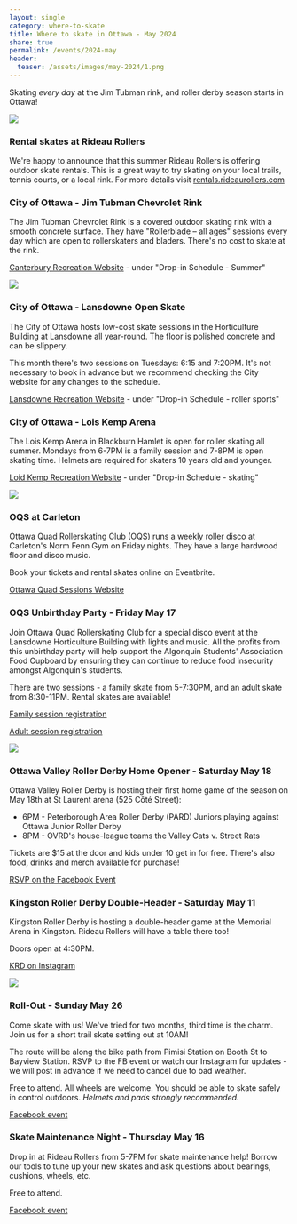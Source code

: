 ```yaml
---
layout: single
category: where-to-skate
title: Where to skate in Ottawa - May 2024 
share: true
permalink: /events/2024-may
header:
  teaser: /assets/images/may-2024/1.png
---
```


Skating _every day_ at the Jim Tubman rink, and roller derby season starts in Ottawa!

[![](/assets/images/may-2024/1.png)](/assets/images/may-2024/1.png)

### Rental skates at Rideau Rollers

We're happy to announce that this summer Rideau Rollers is offering outdoor skate rentals. This is a great way to try skating on your local trails, tennis courts, or a local rink. For more details visit [rentals.rideaurollers.com](https://rentals.rideaurollers.com) 

### City of Ottawa - Jim Tubman Chevrolet Rink 

The Jim Tubman Chevrolet Rink is a covered outdoor skating rink with a smooth concrete surface. They have "Rollerblade – all ages" sessions every day which are open to rollerskaters and bladers. There's no cost to skate at the rink.

[Canterbury Recreation Website](https://ottawa.ca/en/recreation-and-parks/facilities/place-listing/jim-tubman-chevrolet-rink#section-5b04b910-8fa0-4eee-addb-9b842ca1b507) - under "Drop-in Schedule - Summer"

[![](/assets/images/may-2024/2.png)](/assets/images/may-2024/2.png)

### City of Ottawa - Lansdowne Open Skate

The City of Ottawa hosts low-cost skate sessions in the Horticulture Building at Lansdowne all year-round. The floor is polished concrete and can be slippery.

This month there's two sessions on Tuesdays: 6:15 and 7:20PM. It's not necessary to book in advance but we recommend checking the City website for any changes to the schedule.

[Lansdowne Recreation Website](https://ottawa.ca/en/recreation-and-parks/recreation-facilities/facility-listing/lansdowne-park#section-02912a99-d98a-4837-9916-79bb10930795) - under "Drop-in Schedule - roller sports"

### City of Ottawa - Lois Kemp Arena

The Lois Kemp Arena in Blackburn Hamlet is open for roller skating all summer. Mondays from 6-7PM is a family session and 7-8PM is open skating time. Helmets are required for skaters 10 years old and younger.

[Loid Kemp Recreation Website](https://ottawa.ca/en/recreation-and-parks/facilities/place-listing/lois-kemp-arena-blackburn#section-a48d40a8-f94f-4fb5-b339-1e37ce3d1d00) - under "Drop-in Schedule - skating"

[![](/assets/images/may-2024/3.png)](/assets/images/may-2024/3.png)

### OQS at Carleton

Ottawa Quad Rollerskating Club (OQS) runs a weekly roller disco at Carleton's Norm Fenn Gym on Friday nights. They have a large hardwood floor and disco music.

Book your tickets and rental skates online on Eventbrite.

[Ottawa Quad Sessions Website](https://ottawaquadsession.com/)

### OQS Unbirthday Party - Friday May 17

Join Ottawa Quad Rollerskating Club for a special disco event at the Lansdowne Horticulture Building with lights and music. All the profits from this unbirthday party will help support the Algonquin Students' Association Food Cupboard by ensuring they can continue to reduce food insecurity amongst Algonquin's students.

There are two sessions - a family skate from 5-7:30PM, and an adult skate from 8:30-11PM. Rental skates are available!

[Family session registration](https://www.eventbrite.ca/e/an-unbirthday-roller-party-2024-all-ages-session-tickets-854903117237)

[Adult session registration](https://www.eventbrite.ca/e/an-unbirthday-roller-party-2024-adult-session-tickets-854907169357)

[![](/assets/images/may-2024/4.png)](/assets/images/may-2024/4.png)

### Ottawa Valley Roller Derby Home Opener - Saturday May 18 

Ottawa Valley Roller Derby is hosting their first home game of the season on May 18th at St Laurent arena (525 Côté Street):

- 6PM - Peterborough Area Roller Derby (PARD) Juniors playing against Ottawa Junior Roller Derby
- 8PM - OVRD's house-league teams the Valley Cats v. Street Rats 

Tickets are $15 at the door and kids under 10 get in for free. There's also food, drinks and merch available for purchase!

[RSVP on the Facebook Event](https://www.facebook.com/events/1149379789394444)

### Kingston Roller Derby Double-Header - Saturday May 11

Kingston Roller Derby is hosting a double-header game at the Memorial Arena in Kingston. Rideau Rollers will have a table there too! 

Doors open at 4:30PM. 

[KRD on Instagram](https://www.instagram.com/kingstonrollerderby)

[![](/assets/images/may-2024/5.png)](/assets/images/may-2024/5.png)

### Roll-Out - Sunday May 26

Come skate with us! We've tried for two months, third time is the charm. Join us for a short trail skate setting out at 10AM! 

The route will be along the bike path from Pimisi Station on Booth St to Bayview Station. RSVP to the FB event or watch our Instagram for updates - we will post in advance if we need to cancel due to bad weather.

Free to attend. All wheels are welcome. You should be able to skate safely in control outdoors. *Helmets and pads strongly recommended.*

[Facebook event](https://fb.me/e/ajLtxlzDw)


### Skate Maintenance Night - Thursday May 16

Drop in at Rideau Rollers from 5-7PM for skate maintenance help! Borrow our tools to tune up your new skates and ask questions about bearings, cushions, wheels, etc. 

Free to attend.

[Facebook event](https://fb.me/e/4n0oScx1p)
